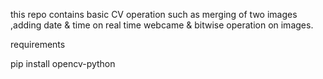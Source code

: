 
this repo contains basic CV operation such as merging of two images ,adding date & time on real time webcame & bitwise operation on images.

requirements

pip install opencv-python
